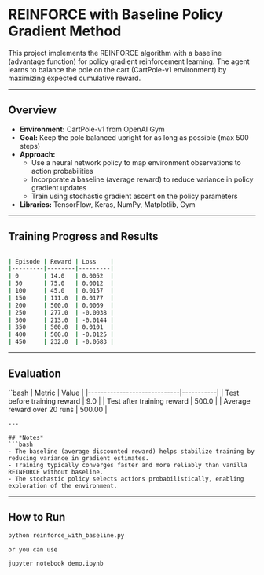 # REINFORCE with Baseline Policy Gradient Method

This project implements the REINFORCE algorithm with a baseline (advantage function) for policy gradient reinforcement learning. The agent learns to balance the pole on the cart (CartPole-v1 environment) by maximizing expected cumulative reward.

---

## Overview

- **Environment:** CartPole-v1 from OpenAI Gym  
- **Goal:** Keep the pole balanced upright for as long as possible (max 500 steps)  
- **Approach:**  
  - Use a neural network policy to map environment observations to action probabilities  
  - Incorporate a baseline (average reward) to reduce variance in policy gradient updates  
  - Train using stochastic gradient ascent on the policy parameters  
- **Libraries:** TensorFlow, Keras, NumPy, Matplotlib, Gym

---

## Training Progress and Results
```bash

| Episode | Reward | Loss    |
|---------|--------|---------|
| 0       | 14.0   | 0.0052  |
| 50      | 75.0   | 0.0012  |
| 100     | 45.0   | 0.0157  |
| 150     | 111.0  | 0.0177  |
| 200     | 500.0  | 0.0069  |
| 250     | 277.0  | -0.0038 |
| 300     | 213.0  | -0.0144 |
| 350     | 500.0  | 0.0101  |
| 400     | 500.0  | -0.0125 |
| 450     | 232.0  | -0.0683 |
```

---

## Evaluation
``bash
| Metric                      | Value     |
|-----------------------------|-----------|
| Test before training reward | 9.0       |
| Test after training reward  | 500.0     |
| Average reward over 20 runs | 500.00    |
```
---

## *Notes*
```bash
- The baseline (average discounted reward) helps stabilize training by reducing variance in gradient estimates.
- Training typically converges faster and more reliably than vanilla REINFORCE without baseline.
- The stochastic policy selects actions probabilistically, enabling exploration of the environment.
```
---

## How to Run

```bash
python reinforce_with_baseline.py

or you can use

jupyter notebook demo.ipynb
```

